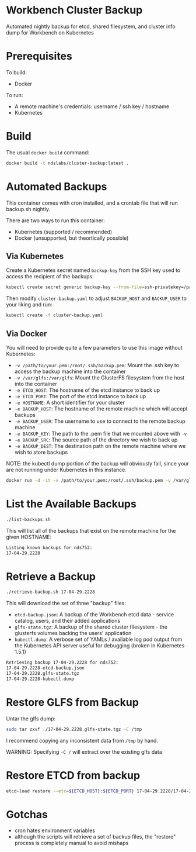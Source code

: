 # Workbench Cluster Backup
Automated nightly backup for etcd, shared filesystem, and cluster info dump for Workbench on Kubernetes

# Prerequisites
To build:
* Docker

To run:
* A remote machine's credentials: username / ssh key / hostname
* Kubernetes

# Build
The usual `docker build` command:
```bash
docker build -t ndslabs/cluster-backup:latest .
```

# Automated Backups
This container comes with cron installed, and a crontab file that will run backup.sh nightly.

There are two ways to run this container:
* Kubernetes (supported / recommended)
* Docker (unsupported, but theortically possible)

## Via Kubernetes
Create a Kubernetes secret named `backup-key` from the SSH key used to access the recipient of the backups:
```bash
kubectl create secret generic backup-key --from-file=ssh-privatekey=/path/to/backup.pem
```

Then modify `cluster-backup.yaml` to adjust `BACKUP_HOST` and `BACKUP_USER` to your liking and run:
```bash
kubectl create -f cluster-backup.yaml
```

## Via Docker
You will need to provide quite a few parameters to use this image without Kubernetes:
* `-v /path/to/your.pem:/root/.ssh/backup.pem`: Mount the .ssh key to access the backup machine into the container
* `-v /var/glfs:/var/glfs`: Mount the GlusterFS filesystem from the host into the container
* `-e ETCD_HOST`: The hostname of the etcd instance to back up
* `-e ETCD_PORT`: The port of the etcd instance to back up
* `-e HOSTNAME`: A short identifier for your cluster
* `-e BACKUP_HOST`: The hostname of the remote machine which will accept backups
* `-e BACKUP_USER`: The username to use to connect to the remote backup machine
* `-e BACKUP_KEY`: The path to the .pem file that we mounted above with `-v`
* `-e BACKUP_SRC`: The source path of the directory we wish to back up
* `-e BACKUP_DEST`: The destination path on the remote machine where we wish to store backups

NOTE: the kubectl dump portion of the backup will obviously fail, since your are not running under Kubernetes in this instance.

```bash
docker run -d -it -v /path/to/your.pem:/root/.ssh/backup.pem -v /var/glfs:/var/glfs -e BACKUP_USER=centos -e BACKUP_HOST=xxx.xxx.xxx.xxx -e BACKUP_KEY=/root/.ssh/backup.pem -e BACKUP_SRC=/var/glfs -e BACKUP_DEST=/ndsbackup -e ETCD_HOST=xxx.xxx.xxx.xxx -e ETCD_PORT=4001 -e HOSTNAME=cluster-name ndslabs/cluster-backup:latest bash
```

# List the Available Backups
```bash
./list-backups.sh  
````

This will list all of the backups that exist on the remote machine for the given HOSTNAME:
```bash
Listing known backups for nds752:
17-04-29.2228
```

# Retrieve a Backup
```bash
./retrieve-backup.sh 17-04-29.2228  
```

This will download the set of three "backup" files:
* `etcd-backup.json`: A backup of the Workbench etcd data - service catalog, users, and their added applications
* `glfs-state.tgz`: A backup of the shared cluster filesystem - the glusterfs volumes backing the users' application
* `kubectl.dump`: A verbose set of YAMLs / available log pod output from the Kubernetes API server useful for debugging (broken in Kubernetes 1.5.1)

```bash
Retrieving backup 17-04-29.2228 for nds752: 
17-04-29.2228-etcd-backup.json
17-04-29.2228.glfs-state.tgz
17-04-29.2228-kubectl.dump
```

# Restore GLFS from Backup
Untar the glfs dump:
```bash
sudo tar zxvf ./17-04-29.2228.glfs-state.tgz -C /tmp
```

I recommend copying any inconsistent data from `/tmp` by hand.

WARNING: Specifying `-C /` will extract over the existing glfs data

# Restore ETCD from backup
```bash
etcd-load restore --etc=${ETCD_HOST}:${ETCD_PORT} 17-04-29.2228/17-04-29.2228-etcd-backup.json
```

# Gotchas
* cron hates environment variables
* although the scripts will retrieve a set of backup files, the "restore" process is completely manual to avoid mishaps
